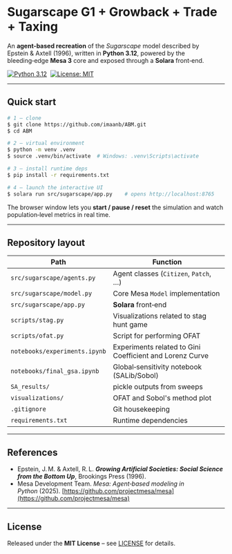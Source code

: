 # Sugarscape G1 + Growback + Trade + Taxing

An **agent‑based recreation** of the *Sugarscape* model described by Epstein & Axtell (1996), written in **Python 3.12**, powered by the bleeding‑edge **Mesa 3** core and exposed through a **Solara** front‑end.

[![Python 3.12](https://img.shields.io/badge/python-3.12%2B-blue.svg)](https://www.python.org/)  [![License: MIT](https://img.shields.io/badge/License-MIT-green.svg)](LICENSE)

---
## Quick start

```bash
# 1 – clone
$ git clone https://github.com/imaanb/ABM.git
$ cd ABM

# 2 – virtual environment
$ python -m venv .venv
$ source .venv/bin/activate  # Windows: .venv\Scripts\activate

# 3 – install runtime deps
$ pip install -r requirements.txt

# 4 – launch the interactive UI
$ solara run src/sugarscape/app.py    # opens http://localhost:8765
```

The browser window lets you **start / pause / reset** the simulation and watch population‑level metrics in real time.

---
## Repository layout

| Path                          | Function                                | 
| ----------------------------- | ----------------------------------------- | 
| `src/sugarscape/agents.py`    | Agent classes (`Citizen`, `Patch`, …)     | 
| `src/sugarscape/model.py`     | Core Mesa `Model` implementation          | 
| `src/sugarscape/app.py`       | **Solara** front‑end                      | 
| `scripts/stag.py`             | Visualizations related to stag hunt game  | 
| `scripts/ofat.py`             | Script for performing OFAT                | 
| `notebooks/experiments.ipynb` | Experiments related to Gini Coefficient and Lorenz Curve| 
| `notebooks/final_gsa.ipynb`   | Global‑sensitivity notebook (SALib/Sobol) | 
| `SA_results/`                 | pickle outputs from sweeps                | 
| `visualizations/`             | OFAT and Sobol's method plot              | 
| `.gitignore`                  | Git housekeeping                          | 
| `requirements.txt`            | Runtime dependencies                      | 
---

##  References

* Epstein, J. M. & Axtell, R. L. ***Growing Artificial Societies: Social Science from the Bottom Up***, Brookings Press (1996).
* Mesa Development Team. *Mesa: Agent‑based modeling in Python* (2025). [https://github.com/projectmesa/mesa](https://github.com/projectmesa/mesa)

---
##  License

Released under the **MIT License** – see [LICENSE](LICENSE) for details.
